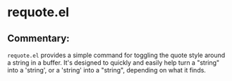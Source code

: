 # requote.el

## Commentary:

`requote.el` provides a simple command for toggling the quote style around a
string in a buffer. It's designed to quickly and easily help turn a "string"
into a 'string', or a 'string' into a "string", depending on what it finds.
